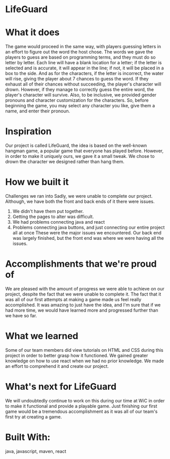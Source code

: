 # LifeGuard

# What it does
The game would proceed in the same way, with players guessing letters in an effort to figure out the word the host chose. The words we gave the players to guess are based on programming terms, and they must do so letter by letter. Each line will have a blank location for a letter; if the letter is selected and is accurate, it will appear in the line; if not, it will be placed in a box to the side. And as for the characters, if the letter is incorrect, the water will rise, giving the player about 7 chances to guess the word. If they exhaust all of their chances without succeeding, the player's character will drown. However, if they manage to correctly guess the entire word, the player's character will survive. Also, to be inclusive, we provided gender pronouns and character customization for the characters. So, before beginning the game, you may select any character you like, give them a name, and enter their pronoun.

# Inspiration
Our project is called LifeGuard, the idea is based on the well-known hangman game, a popular game that everyone has played before. However, in order to make it uniquely ours, we gave it a small tweak. We chose to drown the character we designed rather than hang them.

# How we built it
Challenges we ran into
Sadly, we were unable to complete our project. Although, we have both the front and back ends of it there were issues.

1. We didn't have them put together.
2. Getting the pages to alter was difficult.
3. We had problems connecting java and react
4. Problems connecting java buttons, and just connecting our entire project all at once These were the major issues we encountered. Our back end was largely finished, but the front end was where we were having all the issues.

# Accomplishments that we're proud of
We are pleased with the amount of progress we were able to achieve on our project, despite the fact that we were unable to complete it. The fact that it was all of our first attempts at making a game made us feel really accomplished. It was amazing to just have the idea, and I'm sure that if we had more time, we would have learned more and progressed further than we have so far.

# What we learned
Some of our team members did view tutorials on HTML and CSS during this project in order to better grasp how it functioned.
We gained greater knowledge on how to use react when we had no prior knowledge. We made an effort to comprehend it and create our project.

# What's next for LifeGuard
We will undoubtedly continue to work on this during our time at WiC in order to make it functional and provide a playable game. Just finishing our first game would be a tremendous accomplishment as it was all of our team's first try at creating a game.

# Built With: 
java, javascript, maven, react
